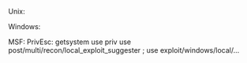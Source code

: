 Unix:

Windows:

MSF:
	PrivEsc:
	    getsystem
	    use priv
	    use post/multi/recon/local_exploit_suggester  ;  use exploit/windows/local/...
